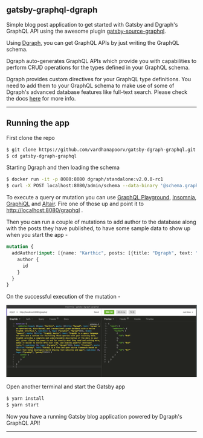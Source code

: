 ## gatsby-graphql-dgraph

Simple blog post application to get started with Gatsby and Dgraph's GraphQL API using the awesome plugin [gatsby-source-graphql](https://github.com/gatsbyjs/gatsby/tree/master/packages/gatsby-source-graphql).

Using [Dgraph]((https://graphql.dgraph.io)), you can get GraphQL APIs by just writing the GraphQL schema.

Dgraph auto-generates GraphQL APIs which provide you with capabilities to perform CRUD operations for the types defined in your GraphQL schema.

Dgraph provides custom directives for your GraphQL type definitions. You need to add them to your GraphQL schema to make use of some of Dgraph's advanced database features like full-text search.
Please check the docs [here](https://docs.dgraph.io/) for more info.

----

## Running the app 

First clone the repo

```sh
$ git clone https://github.com/vardhanapoorv/gatsby-dgraph-graphql.git
$ cd gatsby-dgraph-graphql
```

Starting Dgraph and then loading the schema

```sh
$ docker run -it -p 8080:8080 dgraph/standalone:v2.0.0-rc1
$ curl -X POST localhost:8080/admin/schema --data-binary '@schema.graphql'
```

To execute a query or mutation you can use [GraphQL Playground](https://github.com/prisma-labs/graphql-playground), [Insomnia](https://insomnia.rest/), [GraphiQL](https://github.com/graphql/graphiql) and [Altair](https://github.com/imolorhe/altair). Fire one of those up and point it to [http://localhost:8080/graphql](http://localhost:8080/graphql) .

Then you can run a couple of mutations to add author to the database along with the posts they have published, to have some sample data to show up when you start the app -

```graphql
mutation {
  addAuthor(input: [{name: "Karthic", posts: [{title: "Dgraph", text: "Dgraph is an open-source, distributed, and transactional graph database with a native GraphQL interface.", numLikes: 3, tags: ["graphql", "dgraph"]}]}, {name: "Apoorv", posts: [{title: "GraphQL basics", text: "GraphQL is a query language for APIs and a runtime for fulfilling those queries with your existing data. GraphQL provides a complete and understandable description of the data in your API, gives clients the power to ask for exactly what they need and nothing more, makes it easier to evolve APIs over time, and enables powerful developer tools.", numLikes: 10, tags: ["graphql", "dgraph"]}]}, {name: "Prashant", posts: [{title: "Gatsby", text: "Gatsby is a free and open source framework based on React that helps developers build blazing fast websites and apps", numLikes: 10, tags: ["graphql", "gatsby"]}]}]) {
    author {
      id
    }
  }
}
```

On the successful execution of the mutation -

![GraphQL](./assets/graphql-dgraph.png)

Open another terminal and start the Gatsby app
```sh
$ yarn install
$ yarn start
```

Now you have a running Gatsby blog application powered by Dgraph's GraphQL API!

---